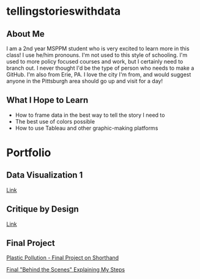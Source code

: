 # tellingstorieswithdata

## About Me

I am a 2nd year MSPPM student who is very excited to learn more in this class! I use he/him pronouns. I'm not used to this style of schooling. I'm used to more policy focused courses and work, but I certainly need to branch out. I never thought I'd be the type of person who needs to make a GitHub. I'm also from Erie, PA. I love the city I'm from, and would suggest anyone in the Pittsburgh area should go up and visit for a day! 

## What I Hope to Learn

- How to frame data in the best way to tell the story I need to 
- The best use of colors possible
- How to use Tableau and other graphic-making platforms

# Portfolio

## Data Visualization 1
[Link](datavisualization1.md)

## Critique by Design 
[Link](critiquebydesign)

## Final Project

[Plastic Pollution - Final Project on Shorthand](https://carnegiemellon.shorthandstories.com/plastic-pollution-zdunski/index.html)

[Final "Behind the Scenes" Explaining My Steps](full_behind_the_scenes.md)
